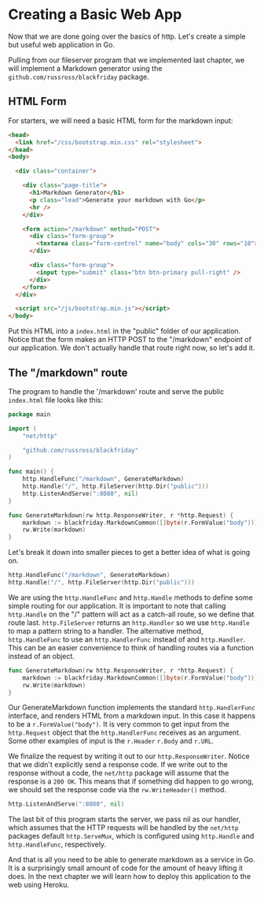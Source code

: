 # Creating a Basic Web App

Now that we are done going over the basics of http. Let's create a simple but
useful web application in Go.

Pulling from our fileserver program that we implemented last chapter, we will
implement a Markdown generator using the `github.com/russross/blackfriday`
package.

## HTML Form

For starters, we will need a basic HTML form for the markdown input: 

``` html
<head>
  <link href="/css/bootstrap.min.css" rel="stylesheet">
</head>
<body>

  <div class="container">

    <div class="page-title">
      <h1>Markdown Generator</h1>
      <p class="lead">Generate your markdown with Go</p>
      <hr />
    </div>

    <form action="/markdown" method="POST">
      <div class="form-group">
        <textarea class="form-control" name="body" cols="30" rows="10"></textarea>
      </div>

      <div class="form-group">
        <input type="submit" class="btn btn-primary pull-right" />
      </div>
    </form>
  </div>

  <script src="/js/bootstrap.min.js"></script>
</body>
```

Put this HTML into a `index.html` in the "public" folder of our application.
Notice that the form makes an HTTP POST to the "/markdown" endpoint of our
application. We don't actually handle that route right now, so let's add it.

## The "/markdown" route

The program to handle the '/markdown' route and serve the public `index.html`
file looks like this:

``` go
package main

import (
    "net/http"

    "github.com/russross/blackfriday"
)

func main() {
    http.HandleFunc("/markdown", GenerateMarkdown)
    http.Handle("/", http.FileServer(http.Dir("public")))
    http.ListenAndServe(":8080", nil)
}

func GenerateMarkdown(rw http.ResponseWriter, r *http.Request) {
    markdown := blackfriday.MarkdownCommon([]byte(r.FormValue("body")))
    rw.Write(markdown)
}
```

Let's break it down into smaller pieces to get a better idea of what is going
on.

``` go
http.HandleFunc("/markdown", GenerateMarkdown)
http.Handle("/", http.FileServer(http.Dir("public")))
```

We are using the `http.HandleFunc` and `http.Handle` methods to define some
simple routing for our application. It is important to note that calling
`http.Handle` on the "/" pattern will act as a catch-all route, so we define
that route last. `http.FileServer` returns an `http.Handler` so we use
`http.Handle` to map a pattern string to a handler. The alternative method,
`http.HandleFunc` to use an `http.HandlerFunc` instead of and `http.Handler`.
This can be an easier convenience to think of handling routes via a function
instead of an object.

``` go
func GenerateMarkdown(rw http.ResponseWriter, r *http.Request) {
    markdown := blackfriday.MarkdownCommon([]byte(r.FormValue("body")))
    rw.Write(markdown)
}
```

Our GenerateMarkdown function implements the standard `http.HandlerFunc`
interface, and renders HTML from a markdown input. In this case it happens to
be a `r.FormValue("body")`. It is very common to get input from the
`http.Request` object that the `http.HandlerFunc` receives as an argument. Some other examples of input is the `r.Header` `r.Body` and `r.URL`.

We finalize the request by writing it out to our `http.ResponseWriter`. Notice
that we didn't explicitly send a response code. If we write out to the response
without a code, the `net/http` package will assume that the response is a `200
OK`. This means that if something did happen to go wrong, we should set the
response code via the `rw.WriteHeader()` method.

``` go
http.ListenAndServe(":8080", nil)
```

The last bit of this program starts the server, we pass nil as our handler,
which assumes that the HTTP requests will be handled by the `net/http` packages
default `http.ServeMux`, which is configured using `http.Handle` and
`http.HandleFunc`, respectively.

And that is all you need to be able to generate markdown as a service in Go. It
is a surprisingly small amount of code for the amount of heavy lifting it does.
In the next chapter we will learn how to deploy this application to the web
using Heroku.
